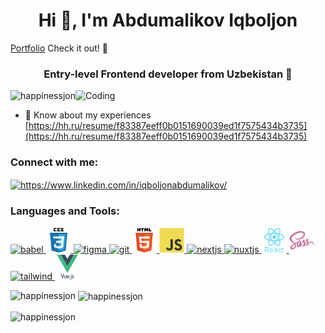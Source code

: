 <h1 align="center">Hi 👋, I'm Abdumalikov Iqboljon</h1>
<a href="https://happinessjon-portfolio.netlify.app/">Portfolio</a> Check it out! 🙂
<h3 align="center">Entry-level Frontend developer from Uzbekistan 🤗</h3>
<img align="right" alt="Coding" width="400" src="https://cdn.dribbble.com/users/1282416/screenshots/2859710/media/b5dd6845c173e993240fafb24675e746.gif" />

<p align="left"> <img src="https://komarev.com/ghpvc/?username=happinessjon&label=Profile%20views&color=0e75b6&style=flat" alt="happinessjon" /> </p>

- 📄 Know about my experiences [https://hh.ru/resume/f83387eeff0b0151690039ed1f7575434b3735](https://hh.ru/resume/f83387eeff0b0151690039ed1f7575434b3735)

<h3 align="left">Connect with me:</h3>
<p align="left">

<a href="https://linkedin.com/in/https://www.linkedin.com/in/iqboljonabdumalikov/" target="blank"><img align="center" src="https://raw.githubusercontent.com/rahuldkjain/github-profile-readme-generator/master/src/images/icons/Social/linked-in-alt.svg" alt="https://www.linkedin.com/in/iqboljonabdumalikov/" height="30" width="40" /></a>


</p>

<h3 align="left">Languages and Tools:</h3>
<p align="left"> <a href="https://babeljs.io/" target="_blank" rel="noreferrer"> <img src="https://www.vectorlogo.zone/logos/babeljs/babeljs-icon.svg" alt="babel" width="40" height="40"/> </a> <a href="https://www.w3schools.com/css/" target="_blank" rel="noreferrer"> <img src="https://raw.githubusercontent.com/devicons/devicon/master/icons/css3/css3-original-wordmark.svg" alt="css3" width="40" height="40"/> </a> <a href="https://www.figma.com/" target="_blank" rel="noreferrer"> <img src="https://www.vectorlogo.zone/logos/figma/figma-icon.svg" alt="figma" width="40" height="40"/> </a> <a href="https://git-scm.com/" target="_blank" rel="noreferrer"> <img src="https://www.vectorlogo.zone/logos/git-scm/git-scm-icon.svg" alt="git" width="40" height="40"/> <a href="https://www.w3.org/html/" target="_blank" rel="noreferrer"> <img src="https://raw.githubusercontent.com/devicons/devicon/master/icons/html5/html5-original-wordmark.svg" alt="html5" width="40" height="40"/> </a> <a href="https://developer.mozilla.org/en-US/docs/Web/JavaScript" target="_blank" rel="noreferrer"> <img src="https://raw.githubusercontent.com/devicons/devicon/master/icons/javascript/javascript-original.svg" alt="javascript" width="40" height="40"/> </a> <a href="https://nextjs.org/" target="_blank" rel="noreferrer"> <img src="https://cdn.worldvectorlogo.com/logos/nextjs-2.svg" alt="nextjs" width="40" height="40"/> </a> <a href="https://nuxtjs.org/" target="_blank" rel="noreferrer"> <img src="https://www.vectorlogo.zone/logos/nuxtjs/nuxtjs-icon.svg" alt="nuxtjs" width="40" height="40"/> </a> <a href="https://reactjs.org/" target="_blank" rel="noreferrer"> <img src="https://raw.githubusercontent.com/devicons/devicon/master/icons/react/react-original-wordmark.svg" alt="react" width="40" height="40"/> </a> <a href="https://sass-lang.com" target="_blank" rel="noreferrer"> <img src="https://raw.githubusercontent.com/devicons/devicon/master/icons/sass/sass-original.svg" alt="sass" width="40" height="40"/> </a> <a href="https://tailwindcss.com/" target="_blank" rel="noreferrer"> <img src="https://www.vectorlogo.zone/logos/tailwindcss/tailwindcss-icon.svg" alt="tailwind" width="40" height="40"/> </a>  <a href="https://vuejs.org/" target="_blank" rel="noreferrer"> <img src="https://raw.githubusercontent.com/devicons/devicon/master/icons/vuejs/vuejs-original-wordmark.svg" alt="vuejs" width="40" height="40"/> </a> </p>

<p><img align="left" src="https://github-readme-stats.vercel.app/api/top-langs?username=happinessjon&show_icons=true&locale=en&layout=compact" alt="happinessjon" /></p>

<p>&nbsp;<img align="center" src="https://github-readme-stats.vercel.app/api?username=happinessjon&show_icons=true&locale=en" alt="happinessjon" /></p>

<p><img align="center" src="https://github-readme-streak-stats.herokuapp.com/?user=happinessjon&" alt="happinessjon" /></p>

